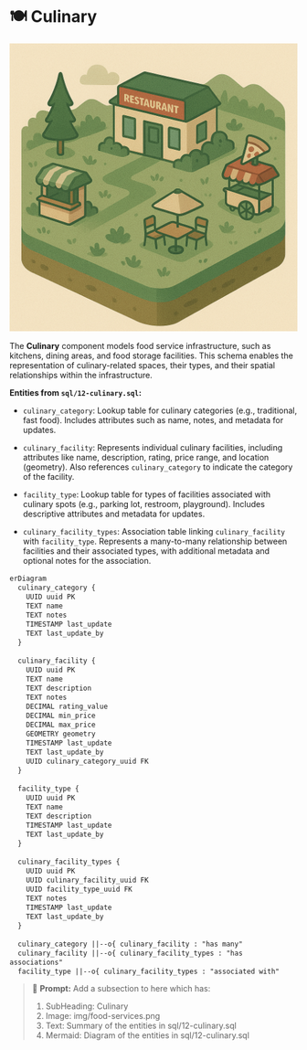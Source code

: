 # 🍽️ Culinary

![Culinary](../img/food-services.png)

The **Culinary** component models food service infrastructure, such as kitchens, dining areas, and food storage facilities. This schema enables the representation of culinary-related spaces, their types, and their spatial relationships within the infrastructure.

**Entities from `sql/12-culinary.sql`:**

- `culinary_category`: Lookup table for culinary categories (e.g., traditional, fast food). Includes attributes such as name, notes, and metadata for updates.

- `culinary_facility`: Represents individual culinary facilities, including attributes like name, description, rating, price range, and location (geometry). Also references `culinary_category` to indicate the category of the facility.

- `facility_type`: Lookup table for types of facilities associated with culinary spots (e.g., parking lot, restroom, playground). Includes descriptive attributes and metadata for updates.

- `culinary_facility_types`: Association table linking `culinary_facility` with `facility_type`. Represents a many-to-many relationship between facilities and their associated types, with additional metadata and optional notes for the association.


```mermaid
erDiagram
  culinary_category {
    UUID uuid PK
    TEXT name
    TEXT notes
    TIMESTAMP last_update
    TEXT last_update_by
  }

  culinary_facility {
    UUID uuid PK
    TEXT name
    TEXT description
    TEXT notes
    DECIMAL rating_value
    DECIMAL min_price
    DECIMAL max_price
    GEOMETRY geometry
    TIMESTAMP last_update
    TEXT last_update_by
    UUID culinary_category_uuid FK
  }

  facility_type {
    UUID uuid PK
    TEXT name
    TEXT description
    TIMESTAMP last_update
    TEXT last_update_by
  }

  culinary_facility_types {
    UUID uuid PK
    UUID culinary_facility_uuid FK
    UUID facility_type_uuid FK
    TEXT notes
    TIMESTAMP last_update
    TEXT last_update_by
  }

  culinary_category ||--o{ culinary_facility : "has many"
  culinary_facility ||--o{ culinary_facility_types : "has associations"
  facility_type ||--o{ culinary_facility_types : "associated with"
```

> 🤖 **Prompt:** Add a subsection to here which has:
>
>1. SubHeading: Culinary
>2. Image: img/food-services.png
>3. Text: Summary of the entities in sql/12-culinary.sql
>4. Mermaid: Diagram of the entities in sql/12-culinary.sql
